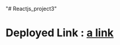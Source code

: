 "# Reactjs_project3" 
# Deployed Link : [a link](https://todolist-project-ff7kj1j51-divyatiwars-projects.vercel.app/)
